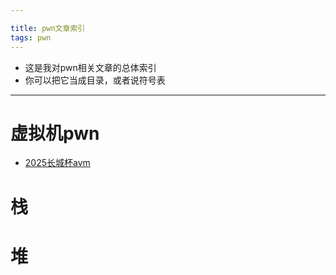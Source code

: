 ```yaml
---

title: pwn文章索引
tags: pwn
---
```





- 这是我对pwn相关文章的总体索引
- 你可以把它当成目录，或者说符号表

--------


# 虚拟机pwn


- [2025长城杯avm](https://4ak5ra.github.io/2024/12/24/avm/)

# 栈

# 堆